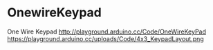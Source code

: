 # OnewireKeypad
One Wire Keypad
http://playground.arduino.cc/Code/OneWireKeyPad
https://playground.arduino.cc/uploads/Code/4x3_KeypadLayout.png
